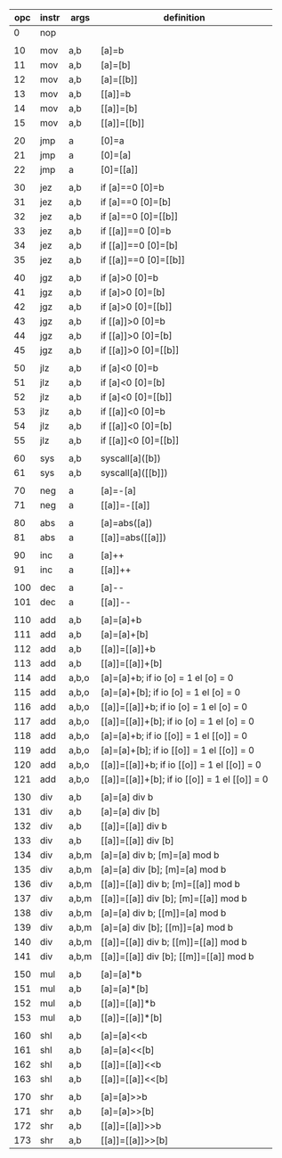 | opc | instr | args   | definition                                     |
|-----|-------|--------|------------------------------------------------|
| 0   | nop   |        |                                                |
|                                                                       |
| 10  | mov   | a,b    | [a]=b                                          |
| 11  | mov   | a,b    | [a]=[b]                                        |
| 12  | mov   | a,b    | [a]=[[b]]                                      |
| 13  | mov   | a,b    | [[a]]=b                                        |
| 14  | mov   | a,b    | [[a]]=[b]                                      |
| 15  | mov   | a,b    | [[a]]=[[b]]                                    |
|                                                                       |
| 20  | jmp   | a      | [0]=a                                          |
| 21  | jmp   | a      | [0]=[a]                                        |
| 22  | jmp   | a      | [0]=[[a]]                                      |
|                                                                       |
| 30  | jez   | a,b    | if [a]==0 [0]=b                                |
| 31  | jez   | a,b    | if [a]==0 [0]=[b]                              |
| 32  | jez   | a,b    | if [a]==0 [0]=[[b]]                            |
| 33  | jez   | a,b    | if [[a]]==0 [0]=b                              |
| 34  | jez   | a,b    | if [[a]]==0 [0]=[b]                            |
| 35  | jez   | a,b    | if [[a]]==0 [0]=[[b]]                          |
|     |       |        |                                                |
| 40  | jgz   | a,b    | if [a]>0 [0]=b                                 |
| 41  | jgz   | a,b    | if [a]>0 [0]=[b]                               |
| 42  | jgz   | a,b    | if [a]>0 [0]=[[b]]                             |
| 43  | jgz   | a,b    | if [[a]]>0 [0]=b                               |
| 44  | jgz   | a,b    | if [[a]]>0 [0]=[b]                             |
| 45  | jgz   | a,b    | if [[a]]>0 [0]=[[b]]                           |
|     |       |        |                                                |
| 50  | jlz   | a,b    | if [a]<0 [0]=b                                 |
| 51  | jlz   | a,b    | if [a]<0 [0]=[b]                               |
| 52  | jlz   | a,b    | if [a]<0 [0]=[[b]]                             |
| 53  | jlz   | a,b    | if [[a]]<0 [0]=b                               |
| 54  | jlz   | a,b    | if [[a]]<0 [0]=[b]                             |
| 55  | jlz   | a,b    | if [[a]]<0 [0]=[[b]]                           |
|     |       |        |                                                |
| 60  | sys   | a,b    | syscall\[a\]([b])                              |
| 61  | sys   | a,b    | syscall\[a\]([[b]])                            |
|     |       |        |                                                |
| 70  | neg   | a      | [a]=-[a]                                       |
| 71  | neg   | a      | [[a]]=-[[a]]                                   |
|     |       |        |                                                |
| 80  | abs   | a      | [a]=abs([a])                                   |
| 81  | abs   | a      | [[a]]=abs([[a]])                               |
|     |       |        |                                                |
| 90  | inc   | a      | [a]++                                          |
| 91  | inc   | a      | [[a]]++                                        |
|     |       |        |                                                |
| 100 | dec   | a      | [a]--                                          |
| 101 | dec   | a      | [[a]]--                                        |
|     |       |        |                                                |
| 110 | add   | a,b    | [a]=[a]+b                                      |
| 111 | add   | a,b    | [a]=[a]+[b]                                    |
| 112 | add   | a,b    | [[a]]=[[a]]+b                                  |
| 113 | add   | a,b    | [[a]]=[[a]]+[b]                                |
| 114 | add   | a,b,o  | [a]=[a]+b; if io [o] = 1 el [o] = 0            |
| 115 | add   | a,b,o  | [a]=[a]+[b]; if io [o] = 1 el [o] = 0          |
| 116 | add   | a,b,o  | [[a]]=[[a]]+b; if io [o] = 1 el [o] = 0        |
| 117 | add   | a,b,o  | [[a]]=[[a]]+[b]; if io [o] = 1 el [o] = 0      |
| 118 | add   | a,b,o  | [a]=[a]+b; if io [[o]] = 1 el [[o]] = 0        |
| 119 | add   | a,b,o  | [a]=[a]+[b]; if io [[o]] = 1 el [[o]] = 0      |
| 120 | add   | a,b,o  | [[a]]=[[a]]+b; if io [[o]] = 1 el [[o]] = 0    |
| 121 | add   | a,b,o  | [[a]]=[[a]]+[b]; if io [[o]] = 1 el [[o]] = 0  |
|     |       |        |                                                |
| 130 | div   | a,b    | [a]=[a] div b                                  |
| 131 | div   | a,b    | [a]=[a] div [b]                                |
| 132 | div   | a,b    | [[a]]=[[a]] div b                              |
| 133 | div   | a,b    | [[a]]=[[a]] div [b]                            |
| 134 | div   | a,b,m  | [a]=[a] div b; [m]=[a] mod b                   |
| 135 | div   | a,b,m  | [a]=[a] div [b]; [m]=[a] mod b                 |
| 136 | div   | a,b,m  | [[a]]=[[a]] div b; [m]=[[a]] mod b             |
| 137 | div   | a,b,m  | [[a]]=[[a]] div [b]; [m]=[[a]] mod b           |
| 138 | div   | a,b,m  | [a]=[a] div b; [[m]]=[a] mod b                 |
| 139 | div   | a,b,m  | [a]=[a] div [b]; [[m]]=[a] mod b               |
| 140 | div   | a,b,m  | [[a]]=[[a]] div b; [[m]]=[[a]] mod b           |
| 141 | div   | a,b,m  | [[a]]=[[a]] div [b]; [[m]]=[[a]] mod b         |
|     |       |        |                                                |
| 150 | mul   | a,b    | [a]=[a]*b                                      |
| 151 | mul   | a,b    | [a]=[a]*[b]                                    |
| 152 | mul   | a,b    | [[a]]=[[a]]*b                                  |
| 153 | mul   | a,b    | [[a]]=[[a]]*[b]                                |
|     |       |        |                                                |
| 160 | shl   | a,b    | [a]=[a]<<b                                     |
| 161 | shl   | a,b    | [a]=[a]<<[b]                                   |
| 162 | shl   | a,b    | [[a]]=[[a]]<<b                                 |
| 163 | shl   | a,b    | [[a]]=[[a]]<<[b]                               |
|     |       |        |                                                |
| 170 | shr   | a,b    | [a]=[a]>>b                                     |
| 171 | shr   | a,b    | [a]=[a]>>[b]                                   |
| 172 | shr   | a,b    | [[a]]=[[a]]>>b                                 |
| 173 | shr   | a,b    | [[a]]=[[a]]>>[b]                               |
